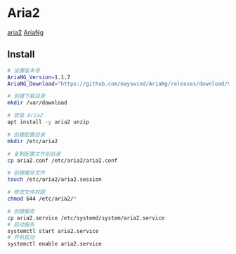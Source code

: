 # Aria2

[aria2](https://github.com/aria2/aria2)
[AriaNg](https://github.com/mayswind/AriaNg/)

## Install

```bash
# 设置版本号
AriaNG_Version=1.1.7
AriaNG_Download="https://github.com/mayswind/AriaNg/releases/download/$AriaNG_Version/AriaNg-$AriaNG_Version.zip"

# 创建下载目录
mkdir /var/download

# 安装 Aria2
apt install -y aria2 unzip

# 创建配置目录
mkdir /etc/aria2

# 复制配置文件到目录
cp aria2.conf /etc/aria2/aria2.conf

# 创建缓存文件
touch /etc/aria2/aria2.session

# 修改文件权限
chmod 644 /etc/aria2/*

# 创建服务
cp aria2.service /etc/systemd/system/aria2.service
# 启动服务
systemctl start aria2.service
# 开机启动
systemctl enable aria2.service
```

